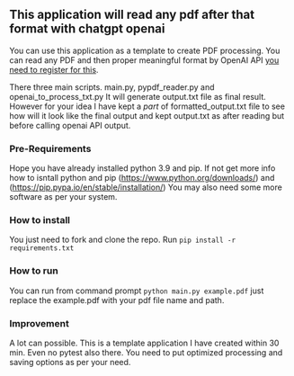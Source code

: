 ## This application will read any pdf after that format with chatgpt openai

You can use this application as a template to create PDF processing. You can read any PDF and then proper meaningful format by OpenAI API [you need to register for this](https://openai.com/blog/openai-api).

There three main scripts. main.py, pypdf_reader.py and openai_to_process_txt.py
It will generate output.txt file as final result. 
However for your idea I have kept a *part* of formatted_output.txt file to see how will it look like the final output and kept output.txt as after reading but before calling openai API output.

### Pre-Requirements

Hope you have already installed python 3.9 and pip. If not get more info how to isntall python and pip (https://www.python.org/downloads/) and (https://pip.pypa.io/en/stable/installation/)
You may also need some more software as per your system.

### How to install

You just need to fork and clone the repo. Run `pip install -r requirements.txt`

### How to run

You can run from command prompt `python main.py example.pdf` just replace the example.pdf with your pdf file name and path.

### Improvement

A lot can possible. This is a template application I have created within 30 min. Even no pytest also there. You need to put optimized processing and saving options as per your need.
